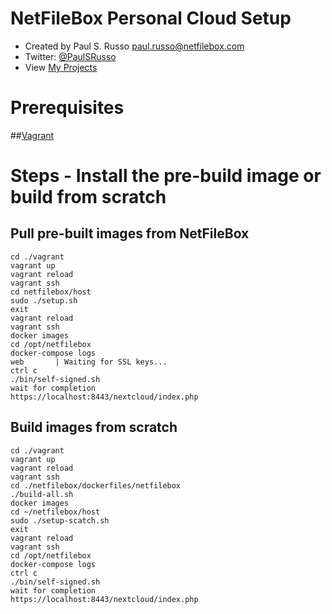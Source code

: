 # NetFileBox Personal Cloud Setup
* Created by Paul S. Russo  paul.russo@netfilebox.com
* Twitter: [@PaulSRusso](https://twitter.com/@PaulSRusso)
* View [My Projects](https://paulsrusso.github.io)

# Prerequisites
##[Vagrant](https://www.vagrantup.com/)
# Steps - Install the pre-build image or build from scratch 
## Pull pre-built images from NetFileBox
```
cd ./vagrant
vagrant up
vagrant reload
vagrant ssh
cd netfilebox/host
sudo ./setup.sh
exit
vagrant reload
vagrant ssh
docker images
cd /opt/netfilebox
docker-compose logs
web       | Waiting for SSL keys...
ctrl c
./bin/self-signed.sh
wait for completion
https://localhost:8443/nextcloud/index.php
```
## Build images from scratch
```
cd ./vagrant
vagrant up
vagrant reload
vagrant ssh
cd ./netfilebox/dockerfiles/netfilebox
./build-all.sh
docker images
cd ~/netfilebox/host
sudo ./setup-scatch.sh
exit
vagrant reload
vagrant ssh
cd /opt/netfilebox
docker-compose logs
ctrl c
./bin/self-signed.sh
wait for completion
https://localhost:8443/nextcloud/index.php
```
